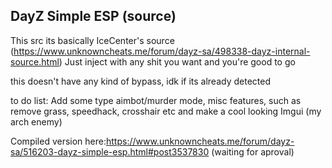 ## DayZ Simple ESP (source)
This src its basically IceCenter's source (https://www.unknowncheats.me/forum/dayz-sa/498338-dayz-internal-source.html) Just inject with any shit you want and you're good to go

this doesn't have any kind of bypass, idk if its already detected

to do list: Add some type aimbot/murder mode, misc features, such as remove grass, speedhack, crosshair etc and make a cool looking Imgui (my arch enemy)

Compiled version here:https://www.unknowncheats.me/forum/dayz-sa/516203-dayz-simple-esp.html#post3537830 (waiting for aproval)
